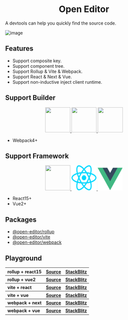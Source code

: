 <h1 align="center">Open Editor</h1>

A devtools can help you quickly find the source code.

![image](./public//demo1.gif)

## Features

- Support composite key.
- Support component tree.
- Support Rollup & Vite & Webpack.
- Support React & Next & Vue.
- Support non-inductive inject client runtime.

## Support Builder

<div align="center">
  <a target="_blank" href="https://rollupjs.org">
    <img width="80" height="80" src="https://rollupjs.org/rollup-logo.svg" />
  </a>
  <a target="_blank" href="https://vitejs.dev">
    <img width="80" height="80" src="https://vitejs.dev/logo.svg" />
  </a>
  <a target="_blank" href="https://webpack.js.org">
    <img
      width="80"
      height="80"
      src="https://webpack.js.org/assets/icon-square-big.svg"
    />
  </a>
</div>

- Webpack4+

## Support Framework

<div align="center">
  <a target="_blank" href="https://nextjs.org">
    <picture>
      <source
        width="80"
        height="80"
        media="(prefers-color-scheme: dark)"
        srcset="
          https://assets.vercel.com/image/upload/v1662130559/nextjs/Icon_dark_background.png
        "
      />
      <img
        width="80"
        height="80"
        src="https://assets.vercel.com/image/upload/v1662130559/nextjs/Icon_light_background.png"
        height="128"
      />
    </picture>
  </a>
  <a target="_blank" href="https://react.dev">
    <img width="80" height="80" src="./public/react.svg" />
  </a>
  <a target="_blank" href="https://vuejs.org">
    <img width="80" height="80" src="./public/vue.svg" />
  </a>
</div>

- React15+
- Vue2+

## Packages

- [@open-editor/rollup](https://github.com/zjxxxxxxxxx/open-editor/tree/main/packages/rollup)
- [@open-editor/vite](https://github.com/zjxxxxxxxxx/open-editor/tree/main/packages/vite)
- [@open-editor/webpack](https://github.com/zjxxxxxxxxx/open-editor/tree/main/packages/webpack)

## Playground

<table>
  <tbody>
    <tr>
      <th align="left">rollup + react15</th>
      <th>
        <a
          target="_black"
          href="https://github.com/zjxxxxxxxxx/open-editor/tree/main/playground/rollup-react15"
        >
          Source
        </a>
      </th>
      <th>
        <a
          target="_black"
          href="https://stackblitz.com/github/zjxxxxxxxxx/open-editor/tree/main/playground/rollup-react15"
        >
          StackBlitz
        </a>
      </th>
    </tr>
    <tr>
      <th align="left">rollup + vue2</th>
      <th>
        <a
          target="_black"
          href="https://github.com/zjxxxxxxxxx/open-editor/tree/main/playground/rollup-vue2"
        >
          Source
        </a>
      </th>
      <th>
        <a
          target="_black"
          href="https://stackblitz.com/github/zjxxxxxxxxx/open-editor/tree/main/playground/rollup-vue2"
        >
          StackBlitz
        </a>
      </th>
    </tr>
    <tr>
      <th align="left">vite + react</th>
      <th>
        <a
          target="_black"
          href="https://github.com/zjxxxxxxxxx/open-editor/tree/main/playground/vite-react"
        >
          Source
        </a>
      </th>
      <th>
        <a
          target="_black"
          href="https://stackblitz.com/github/zjxxxxxxxxx/open-editor/tree/main/playground/vite-react"
        >
          StackBlitz
        </a>
      </th>
    </tr>
    <tr>
      <th align="left">vite + vue</th>
      <th>
        <a
          target="_black"
          href="https://github.com/zjxxxxxxxxx/open-editor/tree/main/playground/vite-vue"
        >
          Source
        </a>
      </th>
      <th>
        <a
          target="_black"
          href="https://stackblitz.com/github/zjxxxxxxxxx/open-editor/tree/main/playground/vite-vue"
        >
          StackBlitz
        </a>
      </th>
    </tr>
    <tr></tr>
    <tr>
      <th align="left">webpack + next</th>
      <th>
        <a
          target="_black"
          href="https://github.com/zjxxxxxxxxx/open-editor/tree/main/playground/webpack-next"
        >
          Source
        </a>
      </th>
      <th>
        <a
          target="_black"
          href="https://stackblitz.com/github/zjxxxxxxxxx/open-editor/tree/main/playground/webpack-next"
        >
          StackBlitz
        </a>
      </th>
    </tr>
    <tr>
      <th align="left">webpack + vue</th>
      <th>
        <a
          target="_black"
          href="https://github.com/zjxxxxxxxxx/open-editor/tree/main/playground/webpack-vue"
        >
          Source
        </a>
      </th>
      <th>
        <a
          target="_black"
          href="https://stackblitz.com/github/zjxxxxxxxxx/open-editor/tree/main/playground/webpack-vue"
        >
          StackBlitz
        </a>
      </th>
    </tr>
  </tbody>
</table>
